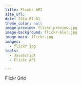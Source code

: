 ```yaml
---
title: Flickr API
site_url:
date: 2014-01-01
theme_color: null
image-preview: flickr-preview.jpg
image-background: flickr-blur.jpg
image-main: flickr.jpg
images:
  - flickr.jpg
tools:
  - JavaScript
  - Flickr API

---
```


Flickr Grid

<!--more-->
